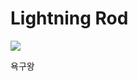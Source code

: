 # Lightning Rod

![](https://manhwasmut.com/uploads/thumbs/cb08e0717b150c63e899ef829f58bbe5.jpg)

<!-- Prince Kaizen Namwali -->


욕구왕

